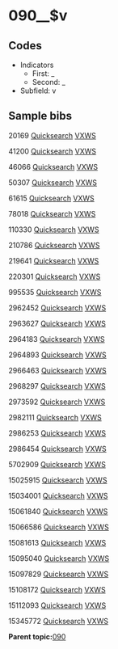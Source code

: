 # 090\_\_$v

## Codes

-   Indicators
    -   First: \_
    -   Second: \_
-   Subfield: v

## Sample bibs

20169 [Quicksearch](https://search.library.yale.edu/catalog/20169) [VXWS](http://prodorbis.library.yale.edu:7014/vxws/GetHoldingsService?bibId=20169)

41200 [Quicksearch](https://search.library.yale.edu/catalog/41200) [VXWS](http://prodorbis.library.yale.edu:7014/vxws/GetHoldingsService?bibId=41200)

46066 [Quicksearch](https://search.library.yale.edu/catalog/46066) [VXWS](http://prodorbis.library.yale.edu:7014/vxws/GetHoldingsService?bibId=46066)

50307 [Quicksearch](https://search.library.yale.edu/catalog/50307) [VXWS](http://prodorbis.library.yale.edu:7014/vxws/GetHoldingsService?bibId=50307)

61615 [Quicksearch](https://search.library.yale.edu/catalog/61615) [VXWS](http://prodorbis.library.yale.edu:7014/vxws/GetHoldingsService?bibId=61615)

78018 [Quicksearch](https://search.library.yale.edu/catalog/78018) [VXWS](http://prodorbis.library.yale.edu:7014/vxws/GetHoldingsService?bibId=78018)

110330 [Quicksearch](https://search.library.yale.edu/catalog/110330) [VXWS](http://prodorbis.library.yale.edu:7014/vxws/GetHoldingsService?bibId=110330)

210786 [Quicksearch](https://search.library.yale.edu/catalog/210786) [VXWS](http://prodorbis.library.yale.edu:7014/vxws/GetHoldingsService?bibId=210786)

219641 [Quicksearch](https://search.library.yale.edu/catalog/219641) [VXWS](http://prodorbis.library.yale.edu:7014/vxws/GetHoldingsService?bibId=219641)

220301 [Quicksearch](https://search.library.yale.edu/catalog/220301) [VXWS](http://prodorbis.library.yale.edu:7014/vxws/GetHoldingsService?bibId=220301)

995535 [Quicksearch](https://search.library.yale.edu/catalog/995535) [VXWS](http://prodorbis.library.yale.edu:7014/vxws/GetHoldingsService?bibId=995535)

2962452 [Quicksearch](https://search.library.yale.edu/catalog/2962452) [VXWS](http://prodorbis.library.yale.edu:7014/vxws/GetHoldingsService?bibId=2962452)

2963627 [Quicksearch](https://search.library.yale.edu/catalog/2963627) [VXWS](http://prodorbis.library.yale.edu:7014/vxws/GetHoldingsService?bibId=2963627)

2964183 [Quicksearch](https://search.library.yale.edu/catalog/2964183) [VXWS](http://prodorbis.library.yale.edu:7014/vxws/GetHoldingsService?bibId=2964183)

2964893 [Quicksearch](https://search.library.yale.edu/catalog/2964893) [VXWS](http://prodorbis.library.yale.edu:7014/vxws/GetHoldingsService?bibId=2964893)

2966463 [Quicksearch](https://search.library.yale.edu/catalog/2966463) [VXWS](http://prodorbis.library.yale.edu:7014/vxws/GetHoldingsService?bibId=2966463)

2968297 [Quicksearch](https://search.library.yale.edu/catalog/2968297) [VXWS](http://prodorbis.library.yale.edu:7014/vxws/GetHoldingsService?bibId=2968297)

2973592 [Quicksearch](https://search.library.yale.edu/catalog/2973592) [VXWS](http://prodorbis.library.yale.edu:7014/vxws/GetHoldingsService?bibId=2973592)

2982111 [Quicksearch](https://search.library.yale.edu/catalog/2982111) [VXWS](http://prodorbis.library.yale.edu:7014/vxws/GetHoldingsService?bibId=2982111)

2986253 [Quicksearch](https://search.library.yale.edu/catalog/2986253) [VXWS](http://prodorbis.library.yale.edu:7014/vxws/GetHoldingsService?bibId=2986253)

2986454 [Quicksearch](https://search.library.yale.edu/catalog/2986454) [VXWS](http://prodorbis.library.yale.edu:7014/vxws/GetHoldingsService?bibId=2986454)

5702909 [Quicksearch](https://search.library.yale.edu/catalog/5702909) [VXWS](http://prodorbis.library.yale.edu:7014/vxws/GetHoldingsService?bibId=5702909)

15025915 [Quicksearch](https://search.library.yale.edu/catalog/15025915) [VXWS](http://prodorbis.library.yale.edu:7014/vxws/GetHoldingsService?bibId=15025915)

15034001 [Quicksearch](https://search.library.yale.edu/catalog/15034001) [VXWS](http://prodorbis.library.yale.edu:7014/vxws/GetHoldingsService?bibId=15034001)

15061840 [Quicksearch](https://search.library.yale.edu/catalog/15061840) [VXWS](http://prodorbis.library.yale.edu:7014/vxws/GetHoldingsService?bibId=15061840)

15066586 [Quicksearch](https://search.library.yale.edu/catalog/15066586) [VXWS](http://prodorbis.library.yale.edu:7014/vxws/GetHoldingsService?bibId=15066586)

15081613 [Quicksearch](https://search.library.yale.edu/catalog/15081613) [VXWS](http://prodorbis.library.yale.edu:7014/vxws/GetHoldingsService?bibId=15081613)

15095040 [Quicksearch](https://search.library.yale.edu/catalog/15095040) [VXWS](http://prodorbis.library.yale.edu:7014/vxws/GetHoldingsService?bibId=15095040)

15097829 [Quicksearch](https://search.library.yale.edu/catalog/15097829) [VXWS](http://prodorbis.library.yale.edu:7014/vxws/GetHoldingsService?bibId=15097829)

15108172 [Quicksearch](https://search.library.yale.edu/catalog/15108172) [VXWS](http://prodorbis.library.yale.edu:7014/vxws/GetHoldingsService?bibId=15108172)

15112093 [Quicksearch](https://search.library.yale.edu/catalog/15112093) [VXWS](http://prodorbis.library.yale.edu:7014/vxws/GetHoldingsService?bibId=15112093)

15345772 [Quicksearch](https://search.library.yale.edu/catalog/15345772) [VXWS](http://prodorbis.library.yale.edu:7014/vxws/GetHoldingsService?bibId=15345772)

**Parent topic:**[090](../../tags/090/090.md)

